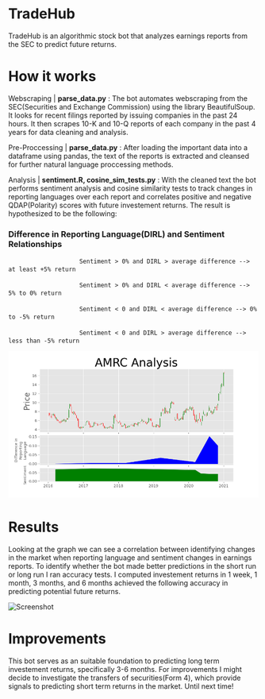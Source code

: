 # TradeHub

TradeHub is an algorithmic stock bot that analyzes earnings reports from the SEC to predict future returns. 

# How it works

Webscraping | **parse_data.py** : The bot automates webscraping from the SEC(Securities and Exchange Commission) using the library BeautifulSoup. It looks for recent filings reported by issuing companies in the past 24 hours. It then scrapes 10-K and 10-Q reports of each company in the past 4 years for data cleaning and analysis.

Pre-Proccessing | **parse_data.py** : After loading the important data into a dataframe using pandas, the text of the reports is extracted and cleansed for further natural language proccessing methods. 

Analysis | **sentiment.R, cosine_sim_tests.py** : With the cleaned text the bot performs sentiment analysis and cosine similarity tests to track changes in reporting languages over each report and correlates positive and negative QDAP(Polarity) scores with future investement returns. The result is hypothesized to be the following:

### Difference in Reporting Language(DIRL) and Sentiment Relationships

                        Sentiment > 0% and DIRL > average difference --> at least +5% return

                        Sentiment > 0% and DIRL < average difference --> 5% to 0% return
                        
                        Sentiment < 0 and DIRL < average difference --> 0% to -5% return

                        Sentiment < 0 and DIRL > average difference --> less than -5% return


![Alt text](sample_data/results/graph.png?raw=true)

# Results

Looking at the graph we can see a correlation between identifying changes in the market when reporting language and sentiment changes in earnings reports. To identify whether the bot made better predictions in the short run or long run I ran accuracy tests. I computed investement returns in 1 week, 1 month, 3 months, and 6 months achieved the following accuracy in predicting potential future returns.

![Screenshot](results.png)

# Improvements
This bot serves as an suitable foundation to predicting long term investement returns, specifically 3-6 months. For improvements I might decide to investigate the transfers of securities(Form 4), which provide signals to predicting short term returns in the market. Until next time!






